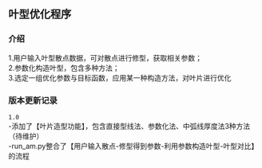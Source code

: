 ## 叶型优化程序

### 介绍
1.用户输入叶型散点数据，可对散点进行修型，获取相关参数；  
2.参数化构造叶型，包含多种方法；  
3.选定一组优化参数与目标函数，应用某一种构造方法，对叶片进行优化

### 版本更新记录
`1.0`  
-添加了【叶片造型功能】，包含直接型线法、参数化法、中弧线厚度法3种方法（待维护）  
-run_am.py整合了【用户输入散点-修型得到参数-利用参数构造叶型-叶型对比】的流程


